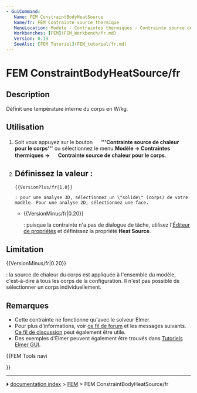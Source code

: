 ```yaml
---
- GuiCommand:
   Name: FEM ConstraintBodyHeatSource
   Name/fr: FEM Contrainte source thermique
   MenuLocation: Modèle - Contraintes thermiques - Contrainte source de chaleur pour le corps
   Workbenches: [FEM](FEM_Workbench/fr.md)
   Version: 0.19
   SeeAlso: [FEM Tutoriel](FEM_tutorial/fr.md)
---
```


# FEM ConstraintBodyHeatSource/fr

## Description

Définit une température interne du corps en W/kg.



## Utilisation

1.  Soit vous appuyez sur le bouton **<img src="images/FEM_ConstraintBodyHeatSource.svg" width=16px> '''Contrainte source de chaleur pour le corps'''** ou sélectionnez le menu **Modèle → Contraintes thermiques → <img src="images/FEM_ConstraintBodyHeatSource.svg" width=16px> Contrainte source de chaleur pour le corps**.
2.  Définissez la valeur :
    -   
        {{VersionPlus/fr|1.0}}
        
        : pour une analyse 3D, sélectionnez un \"solide\" (corps) de votre modèle. Pour une analyse 2D, sélectionnez une face.

    -   
        {{VersionMinus/fr|0.20}}
        
        : puisque la contrainte n\'a pas de dialogue de tâche, utilisez l\'[Éditeur de propriétés](Property_editor/fr.md) et définissez la propriété **Heat Source**.

## Limitation


{{VersionMinus/fr|0.20}}

: la source de chaleur du corps est appliquée à l\'ensemble du modèle, c\'est-à-dire à tous les corps de la configuration. Il n\'est pas possible de sélectionner un corps individuellement.



## Remarques

-   Cette contrainte ne fonctionne qu\'avec le solveur Elmer.
-   Pour plus d\'informations, voir [ce fil de forum](https://forum.freecadweb.org/viewtopic.php?f=18&t=44705&start=490#p422539) et les messages suivants. [Ce fil de discussion](https://forum.freecadweb.org/viewtopic.php?f=18&t=28926) peut également être utile.
-   Des exemples d\'Elmer peuvent également être trouvés dans [Tutoriels Elmer GUI](https://www.nic.funet.fi/pub/sci/physics/elmer/doc/ElmerTutorials.pdf).




{{FEM Tools navi

}}



---
⏵ [documentation index](../README.md) > [FEM](Category_FEM.md) > FEM ConstraintBodyHeatSource/fr
